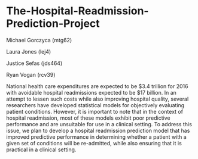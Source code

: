 # The-Hospital-Readmission-Prediction-Project

Michael Gorczyca (mtg62) 

Laura Jones (lej4)

Justice Sefas (jds464)

Ryan Vogan (rcv39)
 
 
 
National health care expenditures are expected to be $3.4 trillion for 2016 with avoidable hospital readmissions expected to be $17 billion. In an attempt to lessen such costs while also improving hospital quality, several researchers have developed statistical models for objectively evaluating patient conditions. However, it is important to note that in the context of hospital readmission, most of these models exhibit poor predictive performance and are unsuitable for use in a clinical setting. To address this issue, we plan to develop a hospital readmission prediction model that has improved predictive performance in determining whether a patient with a given set of conditions will be re-admitted, while also ensuring that it is practical in a clinical setting.
